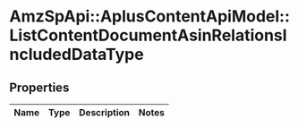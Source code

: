 # AmzSpApi::AplusContentApiModel::ListContentDocumentAsinRelationsIncludedDataType

## Properties
Name | Type | Description | Notes
------------ | ------------- | ------------- | -------------

